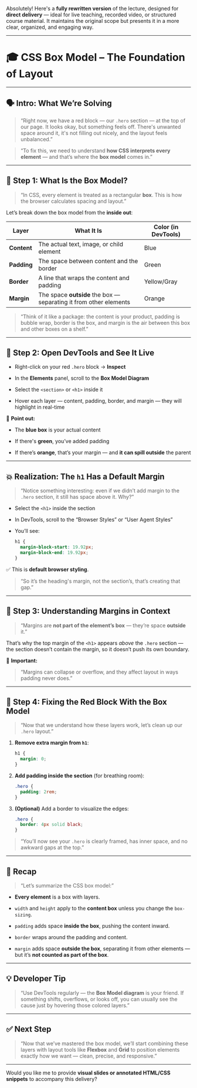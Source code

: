 Absolutely! Here's a **fully rewritten version** of the lecture, designed for **direct delivery** — ideal for live teaching, recorded video, or structured course material. It maintains the original scope but presents it in a more clear, organized, and engaging way.

---

# 🎓 CSS Box Model – The Foundation of Layout

---

## 🗣️ Intro: What We’re Solving

> “Right now, we have a red block — our `.hero` section — at the top of our page. It looks okay, but something feels off. There's unwanted space around it, it's not filling out nicely, and the layout feels unbalanced.”

> “To fix this, we need to understand **how CSS interprets every element** — and that’s where the **box model** comes in.”

---

## 🧱 Step 1: What Is the Box Model?

> “In CSS, every element is treated as a rectangular **box**. This is how the browser calculates spacing and layout.”

Let’s break down the box model from the **inside out**:

|Layer|What It Is|Color (in DevTools)|
|---|---|---|
|**Content**|The actual text, image, or child element|Blue|
|**Padding**|The space between content and the border|Green|
|**Border**|A line that wraps the content and padding|Yellow/Gray|
|**Margin**|The space **outside** the box — separating it from other elements|Orange|

> “Think of it like a package: the content is your product, padding is bubble wrap, border is the box, and margin is the air between this box and other boxes on a shelf.”

---

## 🔎 Step 2: Open DevTools and See It Live

- Right-click on your red `.hero` block → **Inspect**
    
- In the **Elements** panel, scroll to the **Box Model Diagram**
    
- Select the `<section>` or `<h1>` inside it
    
- Hover each layer — content, padding, border, and margin — they will highlight in real-time
    

🎯 **Point out:**

- The **blue box** is your actual content
    
- If there's **green**, you’ve added padding
    
- If there’s **orange**, that’s your margin — and **it can spill outside** the parent
    

---

## 💥 Realization: The `h1` Has a Default Margin

> “Notice something interesting: even if we didn’t add margin to the `.hero` section, it still has space above it. Why?”

- Select the `<h1>` inside the section
    
- In DevTools, scroll to the “Browser Styles” or “User Agent Styles”
    
- You’ll see:
    
    ```css
    h1 {
      margin-block-start: 19.92px;
      margin-block-end: 19.92px;
    }
    ```
    

✅ This is **default browser styling**.

> “So it’s the heading's margin, not the section’s, that’s creating that gap.”

---

## 📐 Step 3: Understanding Margins in Context

> “Margins are **not part of the element’s box** — they’re space **outside** it.”

That’s why the top margin of the `<h1>` appears _above_ the `.hero` section — the section doesn’t contain the margin, so it doesn’t push its own boundary.

🧠 **Important:**

> “Margins can collapse or overflow, and they affect layout in ways padding never does.”

---

## 🧰 Step 4: Fixing the Red Block With the Box Model

> “Now that we understand how these layers work, let’s clean up our `.hero` layout.”

1. **Remove extra margin from `h1`**:
    
    ```css
    h1 {
      margin: 0;
    }
    ```
    
2. **Add padding inside the section** (for breathing room):
    
    ```css
    .hero {
      padding: 2rem;
    }
    ```
    
3. **(Optional)** Add a border to visualize the edges:
    
    ```css
    .hero {
      border: 4px solid black;
    }
    ```
    

> “You’ll now see your `.hero` is clearly framed, has inner space, and no awkward gaps at the top.”

---

## 🔁 Recap

> “Let’s summarize the CSS box model:”

- **Every element** is a box with layers.
    
- `width` and `height` apply to the **content box** unless you change the `box-sizing`.
    
- `padding` adds space **inside the box**, pushing the content inward.
    
- `border` wraps around the padding and content.
    
- `margin` adds space **outside the box**, separating it from other elements — but it’s **not counted as part of the box**.
    

---

## 💡 Developer Tip

> “Use DevTools regularly — the **Box Model diagram** is your friend. If something shifts, overflows, or looks off, you can usually see the cause just by hovering those colored layers.”

---

## ✅ Next Step

> “Now that we’ve mastered the box model, we’ll start combining these layers with layout tools like **Flexbox** and **Grid** to position elements exactly how we want — clean, precise, and responsive.”

---

Would you like me to provide **visual slides or annotated HTML/CSS snippets** to accompany this delivery?